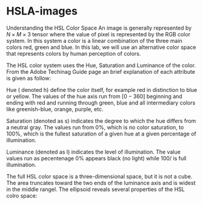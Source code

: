 # HSLA-images

Understanding the HSL Color Space
An image is generally represented by $N\times M \times 3$ tensor where the value of pixel is represented by the RGB color system. In this system a color is a linear combination of the three main colors red, green and blue. In this lab, we will use an alternative color space that represents colors by human perception of colors.

The HSL color system uses the Hue, Saturation and Luminance of the color. From the Adobe Techinag Guide page an brief explanation of each attribute is given as follow:

Hue ( denoted h) define the color itself, for example red in distinction to blue or yellow. The values of the hue axis run from $[0-360]$ beginning and ending with red and running through green, blue and all intermediary colors like greenish-blue, orange, purple, etc.

Saturation (denoted as s) indicates the degree to which the hue differs from a neutral gray. The values run from $0\%$, which is no color saturation, to $100\%$, which is the fullest saturation of a given hue at a given percentage of illumination.

Luminance (denoted as l) indicates the level of illumination.
The value values run as pecentenage $0\%$ appears black (no light) while $100/%$ is full illumination.

The full HSL color space is a three-dimensional space, but it is not a cube. The area truncates toward the two ends of the luminance axis and is widest in the middle rangel. The ellipsoid reveals several properties of the HSL colro space:

